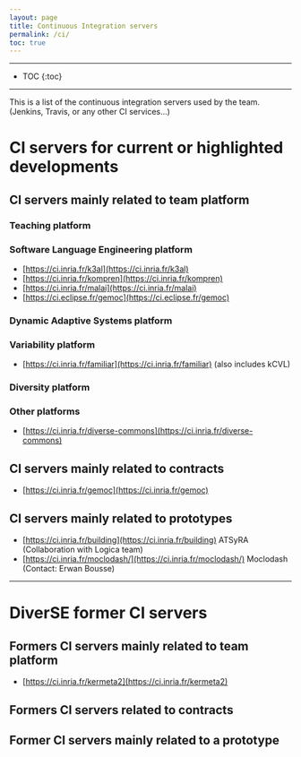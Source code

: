 ```yaml
---
layout: page
title: Continuous Integration servers
permalink: /ci/
toc: true
---
```


------------------
* TOC
{:toc}
------------------

This is a list of the continuous integration servers used by the team. (Jenkins, Travis, or any other CI services...)

# CI servers for current or highlighted developments  

## CI servers mainly related to team platform 

### Teaching platform

### Software Language Engineering platform
* [https://ci.inria.fr/k3al](https://ci.inria.fr/k3al)
* [https://ci.inria.fr/kompren](https://ci.inria.fr/kompren)
* [https://ci.inria.fr/malai](https://ci.inria.fr/malai)
* [https://ci.eclipse.fr/gemoc](https://ci.eclipse.fr/gemoc)

### Dynamic Adaptive Systems platform

### Variability platform
* [https://ci.inria.fr/familiar](https://ci.inria.fr/familiar) (also includes kCVL)
 
### Diversity platform

### Other platforms
* [https://ci.inria.fr/diverse-commons](https://ci.inria.fr/diverse-commons)

## CI servers mainly related to contracts
* [https://ci.inria.fr/gemoc](https://ci.inria.fr/gemoc)

## CI servers mainly related to prototypes
* [https://ci.inria.fr/building](https://ci.inria.fr/building) ATSyRA (Collaboration with Logica team)
* [https://ci.inria.fr/moclodash/](https://ci.inria.fr/moclodash/) Moclodash (Contact: Erwan Bousse)


------------------
# DiverSE former CI servers

## Formers CI servers mainly related to team platform
* [https://ci.inria.fr/kermeta2](https://ci.inria.fr/kermeta2)

## Formers CI servers related to contracts

## Former CI servers mainly related to a prototype

